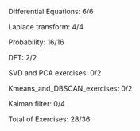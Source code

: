 
Differential Equations: 6/6

Laplace transform: 4/4

Probability: 16/16

DFT: 2/2

SVD and PCA exercises: 0/2

Kmeans_and_DBSCAN_exercises: 0/2

Kalman filter: 0/4

Total of Exercises: 28/36
